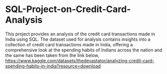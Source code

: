 # SQL-Project-on-Credit-Card-Analysis
This project provides an analysis of the credit card transactions made in India using SQL. 
The dataset used for analysis contains insights into a collection of credit card transactions made in India, offering a comprehensive look at the spending habits of Indians across the nation and the same has been taken from the link below, 
https://www.kaggle.com/datasets/thedevastator/analyzing-credit-card-spending-habits-in-india?resource=download
